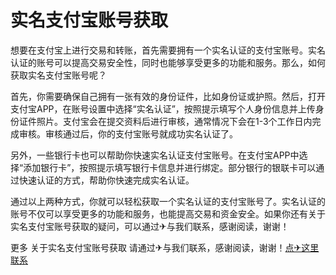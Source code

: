 # 实名支付宝账号获取

想要在支付宝上进行交易和转账，首先需要拥有一个实名认证的支付宝账号。实名认证的账号可以提高交易安全性，同时也能够享受更多的功能和服务。那么，如何获取实名支付宝账号呢？

首先，你需要确保自己拥有一张有效的身份证件，比如身份证或护照。然后，打开支付宝APP，在账号设置中选择“实名认证”，按照提示填写个人身份信息并上传身份证件照片。支付宝会在提交资料后进行审核，通常情况下会在1-3个工作日内完成审核。审核通过后，你的支付宝账号就成功实名认证了。

另外，一些银行卡也可以帮助你快速实名认证支付宝账号。在支付宝APP中选择“添加银行卡”，按照提示填写银行卡信息并进行绑定。部分银行的银联卡可以通过快速认证的方式，帮助你快速完成实名认证。

通过以上两种方式，你就可以轻松获取一个实名认证的支付宝账号了。实名认证的账号不仅可以享受更多的功能和服务，也能提高交易和资金安全。如果你还有关于实名支付宝账号获取的疑问，可以通过✈与我们联系，感谢阅读，谢谢！

更多 关于实名支付宝账号获取 请通过✈与我们联系，感谢阅读，谢谢！[点✈这里联系](https://www.k02.cc)